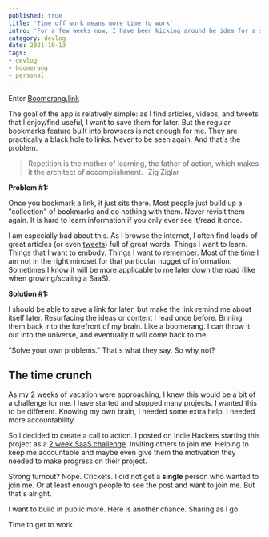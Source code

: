 ```yaml
---
published: true
title: 'Time off work means more time to work'
intro: 'For a few weeks now, I have been kicking around he idea for a straightforward app that will let me send "link reminders" to myself. Knowing that I had about 2 weeks off of work approaching, I decided to pull the trigger and start planning.'
category: devlog
date: 2021-10-13
tags:
- devlog
- boomerang
- personal
---
```


Enter [Boomerang.link](https://boomerang.link)

The goal of the app is relatively simple: as I find articles, videos, and tweets that I enjoy/find useful, I want to save them for later. But the regular bookmarks feature built into browsers is not enough for me. They are practically a black hole to links. Never to be seen again. And that's the problem.

> Repetition is the mother of learning, the father of action, which makes it the architect of accomplishment.
> -Zig Ziglar

**Problem #1:**

Once you bookmark a link, it just sits there. Most people just build up a "collection" of bookmarks and do nothing with them. Never revisit them again. It is hard to learn information if you only ever see it/read it once.

I am especially bad about this. As I browse the internet, I often find loads of great articles (or even [tweets](https://twitter.com/Shpigford/status/1437553757651415043)) full of great words. Things I want to learn. Things that I want to embody. Things I want to remember. Most of the time I am not in the right mindset for that particular nugget of information. Sometimes I know it will be more applicable to me later down the road (like when growing/scaling a SaaS).

**Solution #1:**

I should be able to save a link for later, but make the link remind me about itself later. Resurfacing the ideas or content I read once before. Brining them back into the forefront of my brain. Like a boomerang. I can throw it out into the universe, and eventually it will come back to me.

"Solve your own problems." That's what they say. So why not?

## The time crunch

As my 2 weeks of vacation were approaching, I knew this would be a bit of a challenge for me. I have started and stopped many projects. I wanted this to be different. Knowing my own brain, I needed some extra help. I needed more accountability.

So I decided to create a call to action. I posted on Indie Hackers starting this project as a [2 week SaaS challenge](https://www.indiehackers.com/post/2-week-saas-challenge-f7007e66d0). Inviting others to join me. Helping to keep me accountable and maybe even give them the motivation they needed to make progress on their project.

Strong turnout? Nope. Crickets. I did not get a **single** person who wanted to join me. Or at least enough people to see the post and want to join me. But that's alright.

I want to build in public more. Here is another chance. Sharing as I go.

Time to get to work.
